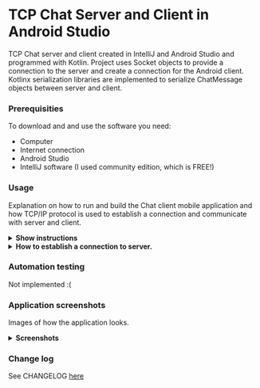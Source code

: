 # TCP Chat Server and Client in Android Studio
TCP Chat server and client created in IntelliJ and Android Studio and programmed with Kotlin.
Project uses Socket objects to provide a connection to the server and create a connection for the Android client. Kotlinx serialization libraries are implemented to serialize ChatMessage objects between server and client.

### Prerequisities
To download and and use the software you need: 
<ul>
  <li>Computer</li>
  <li>Internet connection</li>
  <li>Android Studio</li>
  <li>IntelliJ software (I used community edition, which is FREE!)</li>
</ul>
 
###  Usage
Explanation on how to run and build the Chat client mobile application and how
TCP/IP protocol is used to establish a connection and communicate with server and client.

<details><summary><b>Show instructions</b></summary>

1. Download or clone this GitHub repository.

2. Open the Client folder in Android Studio (3.5.3v at the time of writing this) 

3. Open the Server folder in IntelliJ (2019.3.3 at the time of writing this) 

#### How to run server and client and compile client app into an APK file.

* <b> Running server in IntelliJ. </b>
To run the server press the 'Run' button or use shortcut Ctrl + Shift + F10 (on Windows or Linux).
<p align="center">
  <img src="readme_images/IntelliJ Server Run project.png" alt="play project" width="650">
</p>

* <b> Stopping the server. </b>
To stop the server you can similiarily press the 'Stop' button.
<p align="center">
  <img src="readme_images/IntelliJ stop running server.png" alt="build project" width="650">
</p>

* <b> Running client in Android Studio. </b>
To run the client press the 'Run' button or use shortcut Ctrl + Shift + F10 (on Windows or Linux).
Both IDEs are built from the same code, thus they both have the same functionality.
<p align="center">
  <img src="readme_images/android studio run play button.png" alt="play project" width="650">
</p>

* <b> Stopping client emulation in Android Studio. </b>
To stop the client you can similiarily press the 'Stop' button.
<p align="center">
  <img src="readme_images/android studio stop running button.png" alt="play project" width="650">
</p>

* <b> Building project. </b>
Builds an APK of all modules in the current project for their selected variant. When IDE finishes building, a confirmation notification appears, providing a link to the APK file. The path to file is in <i><b>Chat Client Android Studio/app/build/outputs/apk/debug/</b></i> and default file name is app-debug.apk
<p align="center">
  <img src="readme_images/Android studio build APK .jpeg" alt="build project" width="650">
</p>
</details>

<details><summary><b>How to establish a connection to server.</b></summary>
1. Server socket is bound to a port and uses the assigned IP address. For this example we can use private address '192.168.1.10' and port '9999'.
  
  
2. In chat client a connection is established by using the above address and port. 
</details>

### Automation testing
Not implemented :( 

### Application screenshots
Images of how the application looks.
<details><summary><b>Screenshots</b></summary>
<p align="center">
  <img src="app_screenshots/connect_screen.png" alt="details" width="200">
  <img src="app_screenshots/connected_screen.png" alt="details" width="200">
  <img src="app_screenshots/connected_screen02.png" alt="details" width="200">
  <img src="app_screenshots/current_users.png" alt="details" width="200">
  <img src="app_screenshots/message_derek.png.png" alt="details" width="200">
  <img src="app_screenshots/message_history.png" alt="details" width="200"> 
  <img src="app_screenshots/tap_button_list.png" alt="details" width="200"> 
  <img src="app_screenshots/top_chatters.png" alt="details" width="200">
</p>
</details>

### Change log
See CHANGELOG [here](CHANGELOG.md)
